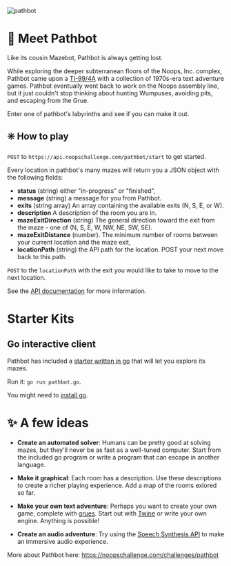 
![pathbot](https://user-images.githubusercontent.com/212941/60119358-19978f00-9733-11e9-8231-79849f651541.png)

# 👋 Meet Pathbot

Like its cousin Mazebot, Pathbot is always getting lost.

While exploring the deeper subterranean floors of the Noops, Inc. complex, Pathbot came upon a [TI-99/4A](https://en.wikipedia.org/wiki/Texas_Instruments_TI-99/4A) with a collection of 1970s-era text adventure games. Pathbot eventually went back to work on the Noops assembly line, but it just couldn't stop thinking about hunting Wumpuses, avoiding pits, and escaping from the Grue.

Enter one of pathbot's labyrinths and see if you can make it out.


## ✳️ How to play

`POST` to `https://api.noopschallenge.com/pathbot/start` to get started.

Every location in pathbot's many mazes will return you a JSON object with the following fields:

- **status** (string) either "in-progress" or "finished",
- **message** (string) a message for you from Pathbot.
- **exits** (string array) An array containing the available exits (N, S, E, or W).
- **description** A description of the room you are in.
- **mazeExitDirection** (string) The general direction toward the exit from the maze - one of (N, S, E, W, NW, NE, SW, SE).
- **mazeExitDistance** (number). The minimum number of rooms between your current location and the maze exit,
- **locationPath** (string) the API path for the location. POST your next move back to this path.

`POST` to the `locationPath` with the exit you would like to take to move to the next location.

See the [API documentation](./API.md) for more information.

# Starter Kits

## Go interactive client

Pathbot has included a [starter written in go](./pathnot.go) that will let you explore its mazes.

Run it: `go run pathbot.go`.

You might need to [install go](https://golang.org/doc/install#install).

# ✨ A few ideas

- **Create an automated solver**: Humans can be pretty good at solving mazes, but they'll never be as fast as a well-tuned computer. Start from the included go program or write a program that can escape in another language.

- **Make it graphical**: Each room has a description. Use these descriptions to create a richer playing experience. Add a map of the rooms exlored so far.

- **Make your own text adventure**: Perhaps you want to create your own game, complete with [grues](https://en.wikipedia.org/wiki/Grue_%28monster%29). Start out with [Twine](https://twinery.org/) or write your own engine. Anything is possible!

- **Create an audio adventure**: Try using the [Speech Synthesis API](https://developer.mozilla.org/en-US/docs/Web/API/SpeechSynthesis) to make an immersive audio experience.

More about Pathbot here: https://noopschallenge.com/challenges/pathbot
